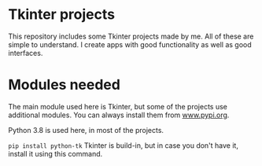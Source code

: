 # Tkinter projects

This repository includes some Tkinter projects made by me. All of these are simple to understand. I create apps with good functionality as well as good interfaces. 


# Modules needed
The main module used here is Tkinter, but some of the projects use additional modules. You can always install them from www.pypi.org.

Python 3.8 is used here, in most of the projects. 

```pip install python-tk```
Tkinter is build-in, but in case you don't have it, install it using this command.

#

